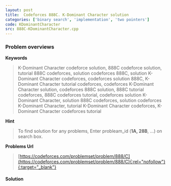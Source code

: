 ```yaml
---
layout: post
title:  Codeforces 888C. K-Dominant Character solution
categories: ['binary search', 'implementation', 'two pointers']
code: KDominantCharacter
src: 888C-KDominantCharacter.cpp
---
```

### **Problem overviews**

**Keywords**
> K-Dominant Character codeforce solution, 888C codeforce solution, tutorial 888C codeforces, solution codeforces 888C, solution K-Dominant Character codeforces, codeforces solution 888C, K-Dominant Character tutorial codeforces, codeforces K-Dominant Character solution, codeforces 888C solution, 888C tutorial codeforces, 888C codeforces tutorial, codeforces solution K-Dominant Character, solution 888C codeforces, solution codeforces K-Dominant Character, tutorial K-Dominant Character codeforces, K-Dominant Character codeforces tutorial

**Hint**
> To find solution for any problems, Enter probleam_id (**1A, 28B**, ...) on search box. 

**Problems Url**
> [https://codeforces.com/problemset/problem/888/C](https://codeforces.com/problemset/problem/888/C){:rel="nofollow"}{:target="_blank"}

#### **Solution**



